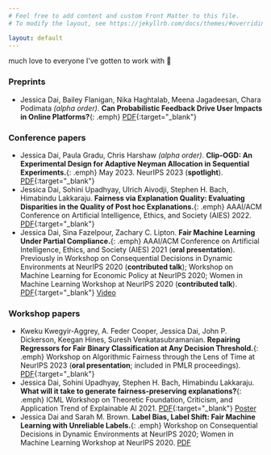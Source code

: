 ```yaml
---
# Feel free to add content and custom Front Matter to this file.
# To modify the layout, see https://jekyllrb.com/docs/themes/#overriding-theme-defaults

layout: default
---
```


much love to everyone I've gotten to work with 🙂

### Preprints

- Jessica Dai, Bailey Flanigan, Nika Haghtalab, Meena Jagadeesan, Chara Podimata _(alpha order)_. **Can Probabilistic Feedback Drive User Impacts in Online Platforms?**{: .emph} [PDF](https://arxiv.org/abs/2401.05304){:target="_blank"}

### Conference papers

- Jessica Dai, Paula Gradu, Chris Harshaw _(alpha order)_. **Clip-OGD: An Experimental Design for Adaptive Neyman Allocation in Sequential Experiments.**{: .emph} May 2023. NeurIPS 2023 (**spotlight**). [PDF](https://arxiv.org/abs/2305.17187){:target="_blank"} 
- Jessica Dai, Sohini Upadhyay, Ulrich Aivodji, Stephen H. Bach, Himabindu Lakkaraju. **Fairness via Explanation Quality:
Evaluating Disparities in the Quality of Post hoc Explanations.**{: .emph} AAAI/ACM Conference on Artificial Intelligence, Ethics, and Society (AIES) 2022. [PDF](https://arxiv.org/abs/2205.07277){:target="_blank"} 
- Jessica Dai, Sina Fazelpour, Zachary C. Lipton. **Fair Machine Learning Under Partial Compliance.**{: .emph} AAAI/ACM Conference on Artificial Intelligence, Ethics, and Society (AIES) 2021 (**oral presentation**). Previously in Workshop on Consequential Decisions in Dynamic Environments at NeurIPS 2020 (**contributed talk**); Workshop on Machine Learning for Economic Policy at NeurIPS 2020;
Women in Machine Learning Workshop at NeurIPS 2020 (**contributed talk**). [PDF](https://arxiv.org/abs/2011.03654){:target="_blank"} [Video](https://slideslive.com/38942278/fair-machine-learning-under-partial-compliance)


### Workshop papers

- Kweku Kwegyir-Aggrey, A. Feder Cooper, Jessica Dai, John P. Dickerson, Keegan Hines, Suresh Venkatasubramanian. **Repairing Regressors for Fair Binary Classification at Any Decision Threshold.**{: .emph} Workshop on Algorithmic Fairness through the Lens of Time at NeurIPS 2023 (**oral presentation**; included in PMLR proceedings). [PDF](https://arxiv.org/abs/2203.07490){:target="_blank"}
- Jessica Dai, Sohini Upadhyay, Stephen H. Bach, Himabindu Lakkaraju. **What will it take to generate fairness-preserving explanations?**{: .emph} ICML Workshop on Theoretic Foundation, Criticism, and Application Trend of Explainable AI 2021. [PDF](https://arxiv.org/pdf/2106.13346.pdf){:target="_blank"} [Poster](https://github.com/ICML2021-XAI/Summary-Slides/blob/main/What%20will%20it%20take%20to%20generate%20fairness-preserving%20explanations.pdf)
- Jessica Dai and Sarah M. Brown. **Label Bias, Label Shift: Fair Machine Learning with Unreliable Labels.**{: .emph} Workshop on Consequential Decisions in Dynamic Environments at NeurIPS 2020; Women in Machine Learning Workshop at NeurIPS 2020. [PDF](https://dynamicdecisions.github.io/assets/pdfs/29.pdf)
